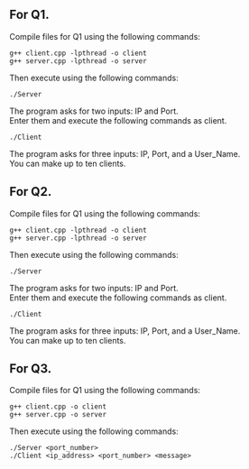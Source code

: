 ## For Q1.  
Compile files for Q1 using the following commands:  
```
g++ client.cpp -lpthread -o client
g++ server.cpp -lpthread -o server
```
Then execute using the following commands:  
```
./Server
```
The program asks for two inputs: IP and Port.    
Enter them and execute the following commands as client.  
```
./Client 
```
The program asks for three inputs: IP,  Port, and a User_Name.   
You can make up to ten clients.  


## For Q2.
Compile files for Q1 using the following commands:  
```
g++ client.cpp -lpthread -o client
g++ server.cpp -lpthread -o server
```
Then execute using the following commands:  
```
./Server
```
The program asks for two inputs: IP and Port.    
Enter them and execute the following commands as client.  
```
./Client 
```
The program asks for three inputs: IP,  Port, and a User_Name.   
You can make up to ten clients.  


## For Q3.  
Compile files for Q1 using the following commands:  
```
g++ client.cpp -o client
g++ server.cpp -o server
```
Then execute using the following commands:  
```
./Server <port_number>
./Client <ip_address> <port_number> <message> 
```

